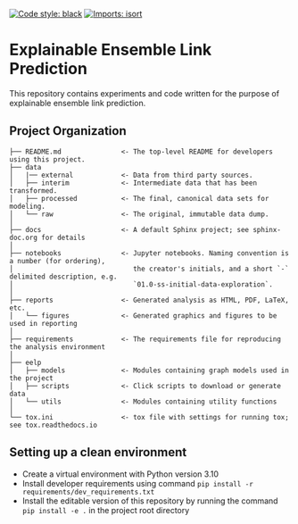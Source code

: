 [![Code style: black](https://img.shields.io/badge/code%20style-black-000000.svg)](https://github.com/psf/black)
[![Imports: isort](https://img.shields.io/badge/%20imports-isort-%231674b1?style=flat&labelColor=ef8336)](https://pycqa.github.io/isort/)

Explainable Ensemble Link Prediction
====================================

This repository contains experiments and code written for the purpose of explainable ensemble link prediction.

Project Organization
--------------------
    ├── README.md               <- The top-level README for developers using this project.
    ├── data                    
    │   |── external            <- Data from third party sources.
    │   ├── interim             <- Intermediate data that has been transformed.
    │   ├── processed           <- The final, canonical data sets for modeling.
    │   └── raw                 <- The original, immutable data dump.
    │
    ├── docs                    <- A default Sphinx project; see sphinx-doc.org for details
    │  
    ├── notebooks               <- Jupyter notebooks. Naming convention is a number (for ordering),
    │                              the creator's initials, and a short `-` delimited description, e.g.
    │                              `01.0-ss-initial-data-exploration`.
    │   
    ├── reports                 <- Generated analysis as HTML, PDF, LaTeX, etc.
    │   └── figures             <- Generated graphics and figures to be used in reporting
    │
    ├── requirements            <- The requirements file for reproducing the analysis environment
    │
    ├── eelp  
    │   ├── models              <- Modules containing graph models used in the project
    │   ├── scripts             <- Click scripts to download or generate data
    │   └── utils               <- Modules containing utility functions
    │
    └── tox.ini                 <- tox file with settings for running tox; see tox.readthedocs.io
    

Setting up a clean environment
------------------------------
- Create a virtual environment with Python version 3.10
- Install developer requirements using command `pip install -r requirements/dev_requirements.txt`
- Install the editable version of this repository by running the command `pip install -e .` in the project root directory
